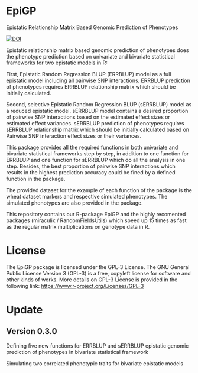 # EpiGP
Epistatic Relationship Matrix Based Genomic Prediction of Phenotypes

[![DOI](https://zenodo.org/badge/218787967.svg)](https://zenodo.org/badge/latestdoi/218787967)

Epistatic relationship matrix based genomic prediction of phenotypes does the phenotype prediction based on univariate and bivariate statistical frameworks for two epistatic models in R:

First, Epistatic Random Regression BLUP (ERRBLUP) model as a full epistatic model including all pairwise SNP interactions. ERRBLUP prediction of phenotypes requires ERRBLUP relationship matrix which should be initially calculated.  

Second, selective Epistatic Random Regression BLUP (sERRBLUP) model as a reduced epistatic model. sERRBLUP model contains a desired proportion of pairwise SNP interactions based on the estimated effect sizes or estimated effect variances. sERRBLUP prediction of phenotypes requires sERRBLUP relationship matrix which should be initially calculated based on Pairwise SNP interaction effect sizes or their variances.  

This package provides all the required functions in both univariate and bivariate statistical frameworks step by step, in addition to one function for ERRBLUP and one function for sERRBLUP which do all the analysis in one step.  Besides, the best proportion of pairwise SNP interactions which results in the highest prediction accuracy could be fined by a defined function in the package.

The provided dataset for the example of each function of the package is the wheat dataset markers and respective simulated phenotypes. The simulated phenotypes are also provided in the package.

This repository contains our R-package EpiGP and the highly recomented packages (miraculix / RandomFieldsUtils) which speed up 15 times as fast as the regular matrix multiplications on genotype data in R. 


# License
The EpiGP package is licensed under the GPL-3 License. The GNU General Public License Version 3 (GPL-3) is a free, copyleft license for
software and other kinds of works. More details on GPL-3 License is provided in the following link:
https://www.r-project.org/Licenses/GPL-3


# Update
## Version 0.3.0

Defining five new functions for ERRBLUP and sERRBLUP epistatic genomic prediction of phenotypes in bivariate statistical framework  

Simulating two correlated phenotypic traits for bivariate epistatic models


